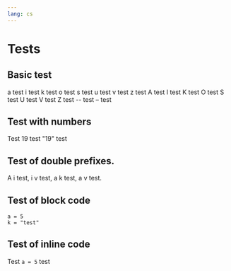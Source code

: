 ```yaml
---
lang: cs
---
```


# Tests

## Basic test

a test i test k test o test s test u test v test z test A test I test K test O
test S test U test V test Z test -- test – test

## Test with numbers

Test 19 test "19" test

## Test of double prefixes.

A i test, i v test, a k test, a v test.

## Test of block code

```
a = 5
k = "test"
```

## Test of inline code

Test `a = 5` test
